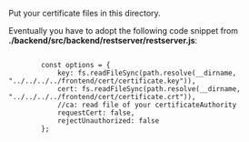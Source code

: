 Put your certificate files in this directory.

Eventually you have to adopt the following code snippet from __./backend/src/backend/restserver/restserver.js__:

<pre><code>
        const options = {
            key: fs.readFileSync(path.resolve(__dirname, "../../../../frontend/cert/certificate.key")),
            cert: fs.readFileSync(path.resolve(__dirname, "../../../../frontend/cert/certificate.crt")),
            //ca: read file of your certificateAuthority
            requestCert: false,
            rejectUnauthorized: false
        };
</code></pre>
